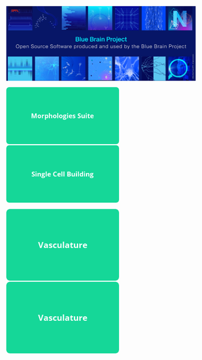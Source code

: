 <img alt="BBP Banner Banner" src="https://github.com/alextestuser001/alextestuser001/raw/main/images/banner.jpg" width="1000"/>

[<img src="https://github.com/alextestuser001/alextestuser001/raw/main/images/button_morphologies-suite.png" width="300">](https://github.com/BlueBrain/morphology-suite)  [<img src="https://github.com/alextestuser001/alextestuser001/raw/main/images/button_single-cell-building.png" width="300">](https://github.com/BlueBrain/singlecell-emodel-suite)


[<img src="https://github.com/alextestuser001/alextestuser001/raw/main/images/button_vasculature.png" width="300">](https://github.com/BlueBrain/vasculature-suite)
 [<img src="https://github.com/alextestuser001/alextestuser001/raw/main/images/button_vasculature.png" width="300">](https://github.com/BlueBrain/vasculature-suite)

